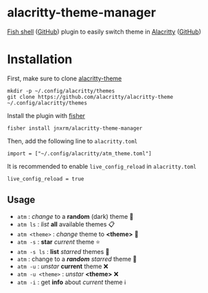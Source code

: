 # alacritty-theme-manager

[Fish shell](https://fishshell.com) ([GitHub](https://github.com/fish-shell/fish-shell)) plugin to easily switch theme in [Alacritty](https://alacritty.org) ([GitHub](https://github.com/alacritty/alacritty))

# Installation

First, make sure to clone [alacritty-theme](https://github.com/alacritty/alacritty-theme)

```
mkdir -p ~/.config/alacritty/themes
git clone https://github.com/alacritty/alacritty-theme ~/.config/alacritty/themes
```

Install the plugin with [fisher](https://github.com/jorgebucaran/awsm.fish)

```
fisher install jnxrm/alacritty-theme-manager
```

Then, add the following line to `alacritty.toml`

```
import = ["~/.config/alacritty/atm_theme.toml"]
```

It is recommended to enable `live_config_reload` in `alacritty.toml`

```
live_config_reload = true
```

## Usage

- `atm` : _change_ to a **random** (dark) theme 🔀
- `atm ls` : _list_ **all** available themes 📋
- `atm <theme>` : _change_ theme to **\<theme\>** 🌈
- `atm -s` : **star** _current_ theme ⭐️
- `atm -s ls` : **list** _starred_ themes 🌟
- `atm` : change to a **_random_** _starred_ theme 💫
- `atm -u` : _unstar_ **current** theme ❌
- `atm -u <theme>` : _unstar_ **\<theme\>** ❌
- `atm -i` : get **info** about _current_ theme ℹ️
